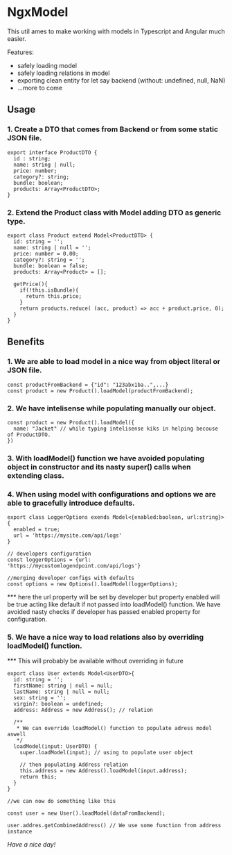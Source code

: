 # NgxModel

This util ames to make working with models in Typescript and Angular much easier.

Features:

- safely loading model
- safely loading relations in model
- exporting clean entity for let say backend (without: undefined, null, NaN)
- ...more to come

## Usage

### 1. Create a DTO that comes from Backend or from some static JSON file.

```
export interface ProductDTO {
  id : string;
  name: string | null;
  price: number;
  category?: string;
  bundle: boolean;
  products: Array<ProductDTO>;
}

```

### 2. Extend the Product class with Model adding DTO as generic type.

```
export class Product extend Model<ProductDTO> {
  id: string = '';
  name: string | null = '';
  price: number = 0.00;
  category?: string = '';
  bundle: boolean = false;
  products: Array<Product> = [];

  getPrice(){
    if(!this.isBundle){
      return this.price;
    }
    return products.reduce( (acc, product) => acc + product.price, 0);
  }
}

```

## Benefits

### 1. We are able to load model in a nice way from object literal or JSON file.

```
const productFromBackend = {"id": "123abx1ba..",...}
const product = new Product().loadModel(productFromBackend);

```

### 2. We have intelisense while populating manually our object.

```
const product = new Product().loadModel({
  name: "Jacket" // while typing intelisense kiks in helping becouse of ProductDTO.
})

```

### 3. With loadModel() function we have avoided populating object in **constructor** and its nasty **super()** calls when extending class.

### 4. When using model with configurations and options we are able to gracefully introduce defaults.

```
export class LoggerOptions exends Model<{enabled:boolean, url:string}>{
  enabled = true;
  url = 'https://mysite.com/api/logs'
}

// developers configuration
const loggerOptions = {url: 'https://mycustomlogendpoint.com/api/logs'}

//merging developer configs with defaults
const options = new Options().loadModel(loggerOptions);
```

\*\*\* here the url property will be set by developer but property enabled will be true acting like default if not passed into loadModel() function. We have avoided nasty checks if developer has passed enabled property for configuration.

### 5. We have a nice way to load relations also by overriding loadModel() function.

\*\*\* This will probably be available without overriding in future

```
export class User extends Model<UserDTO>{
  id: string = '';
  firstName: string | null = null;
  lastName: string | null = null;
  sex: string = '';
  virgin?: boolean = undefined;
  address: Address = new Address(); // relation

  /**
   * We can override loadModel() function to populate adress model aswell
   */
  loadModel(input: UserDTO) {
    super.loadModel(input); // using to populate user object

    // then populating Address relation
    this.address = new Address().loadModel(input.address);
    return this;
  }
}

//we can now do something like this

const user = new User().loadModel(dataFromBackend);

user.addres.getCombinedAddress() // We use some function from address instance

```

_Have a nice day!_
